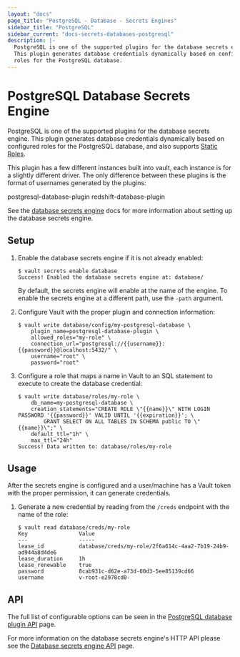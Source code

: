 ```yaml
---
layout: "docs"
page_title: "PostgreSQL - Database - Secrets Engines"
sidebar_title: "PostgreSQL"
sidebar_current: "docs-secrets-databases-postgresql"
description: |-
  PostgreSQL is one of the supported plugins for the database secrets engine.
  This plugin generates database credentials dynamically based on configured
  roles for the PostgreSQL database.
---
```


# PostgreSQL Database Secrets Engine

PostgreSQL is one of the supported plugins for the database secrets engine. This
plugin generates database credentials dynamically based on configured roles for
the PostgreSQL database, and also supports [Static
Roles](/docs/secrets/databases/index.html#static-roles).

This plugin has a few different instances built into vault, each instance is for a slightly different driver. The only difference between these plugins is the format of usernames generated by the plugins:

postgresql-database-plugin
redshift-database-plugin

See the [database secrets engine](/docs/secrets/databases/index.html) docs for
more information about setting up the database secrets engine.

## Setup

1. Enable the database secrets engine if it is not already enabled:

    ```text
    $ vault secrets enable database
    Success! Enabled the database secrets engine at: database/
    ```

    By default, the secrets engine will enable at the name of the engine. To
    enable the secrets engine at a different path, use the `-path` argument.

1. Configure Vault with the proper plugin and connection information:

    ```text
    $ vault write database/config/my-postgresql-database \
        plugin_name=postgresql-database-plugin \
        allowed_roles="my-role" \
        connection_url="postgresql://{{username}}:{{password}}@localhost:5432/" \
        username="root" \
        password="root"
    ```

1. Configure a role that maps a name in Vault to an SQL statement to execute to
create the database credential:

    ```text
    $ vault write database/roles/my-role \
        db_name=my-postgresql-database \
        creation_statements="CREATE ROLE \"{{name}}\" WITH LOGIN PASSWORD '{{password}}' VALID UNTIL '{{expiration}}'; \
            GRANT SELECT ON ALL TABLES IN SCHEMA public TO \"{{name}}\";" \
        default_ttl="1h" \
        max_ttl="24h"
    Success! Data written to: database/roles/my-role
    ```

## Usage

After the secrets engine is configured and a user/machine has a Vault token with
the proper permission, it can generate credentials.

1. Generate a new credential by reading from the `/creds` endpoint with the name
of the role:

    ```text
    $ vault read database/creds/my-role
    Key                Value
    ---                -----
    lease_id           database/creds/my-role/2f6a614c-4aa2-7b19-24b9-ad944a8d4de6
    lease_duration     1h
    lease_renewable    true
    password           8cab931c-d62e-a73d-60d3-5ee85139cd66
    username           v-root-e2978cd0-
    ```

## API

The full list of configurable options can be seen in the [PostgreSQL database
plugin API](/api/secret/databases/postgresql.html) page.

For more information on the database secrets engine's HTTP API please see the
[Database secrets engine API](/api/secret/databases/index.html) page.
